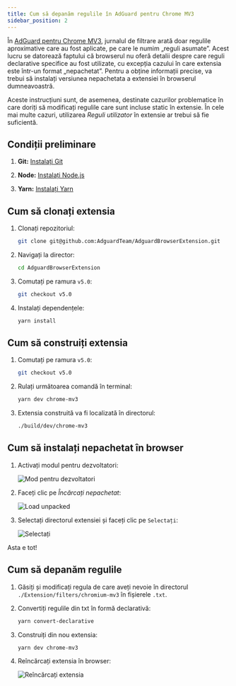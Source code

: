 ```yaml
---
title: Cum să depanăm regulile în AdGuard pentru Chrome MV3
sidebar_position: 2
---
```


În [AdGuard pentru Chrome MV3](/adguard-browser-extension/mv3-version), jurnalul de filtrare arată doar regulile aproximative care au fost aplicate, pe care le numim „reguli asumate”. Acest lucru se datorează faptului că browserul nu oferă detalii despre care reguli declarative specifice au fost utilizate, cu excepția cazului în care extensia este într-un format „nepachetat”. Pentru a obține informații precise, va trebui să instalați versiunea nepachetata a extensiei în browserul dumneavoastră.

Aceste instrucțiuni sunt, de asemenea, destinate cazurilor problematice în care doriți să modificați regulile care sunt incluse static în extensie. În cele mai multe cazuri, utilizarea _Reguli utilizator_ în extensie ar trebui să fie suficientă.

## Condiții preliminare

1. **Git:** [Instalați Git](https://git-scm.com/book/en/v2/Getting-Started-Installing-Git)

2. **Node:** [Instalați Node.js](https://nodejs.org/en/download/package-manager)

3. **Yarn:** [Instalați Yarn](https://classic.yarnpkg.com/lang/en/docs/install)

## Cum să clonați extensia

1. Clonați repozitoriul:

    ```bash
    git clone git@github.com:AdguardTeam/AdguardBrowserExtension.git
    ```

2. Navigați la director:

    ```bash
    cd AdguardBrowserExtension
    ```

3. Comutați pe ramura `v5.0`:

    ```bash
    git checkout v5.0
    ```

4. Instalați dependențele:

    ```bash
    yarn install
    ```

## Cum să construiți extensia

1. Comutați pe ramura `v5.0`:

    ```bash
    git checkout v5.0
    ```

2. Rulați următoarea comandă în terminal:

    ```bash
    yarn dev chrome-mv3
    ```

3. Extensia construită va fi localizată în directorul:

    ```bash
    ./build/dev/chrome-mv3
    ```

## Cum să instalați nepachetat în browser

1. Activați modul pentru dezvoltatori:

    ![Mod pentru dezvoltatori](https://cdn.adtidy.org/content/Kb/ad_blocker/browser_extension/developer_mode.png)

2. Faceți clic pe _Încărcați nepachetat_:

    ![Load unpacked](https://cdn.adtidy.org/content/Kb/ad_blocker/browser_extension/load_unpacked.png)

3. Selectați directorul extensiei și faceți clic pe `Selectați`:

    ![Selectați](https://cdn.adtidy.org/content/Kb/ad_blocker/browser_extension/select.png)

Asta e tot!

## Cum să depanăm regulile

1. Găsiți și modificați regula de care aveți nevoie în directorul `./Extension/filters/chromium-mv3` în fișierele `.txt`.

2. Convertiți regulile din txt în formă declarativă:

    ```bash
    yarn convert-declarative
    ```

3. Construiți din nou extensia:

    ```bash
    yarn dev chrome-mv3
    ```

4. Reîncărcați extensia în browser:

    ![Reîncărcați extensia](https://cdn.adtidy.org/content/Kb/ad_blocker/browser_extension/reload_extension.png)
